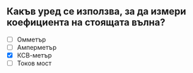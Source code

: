 ## Какъв уред се използва, за да измери коефициента на стоящата вълна?

<!-- Верният отговор е отбелязан с [X] -->

- [ ] Омметър
- [ ] Амперметър
- [X] КСВ-метър
- [ ] Токов мост
